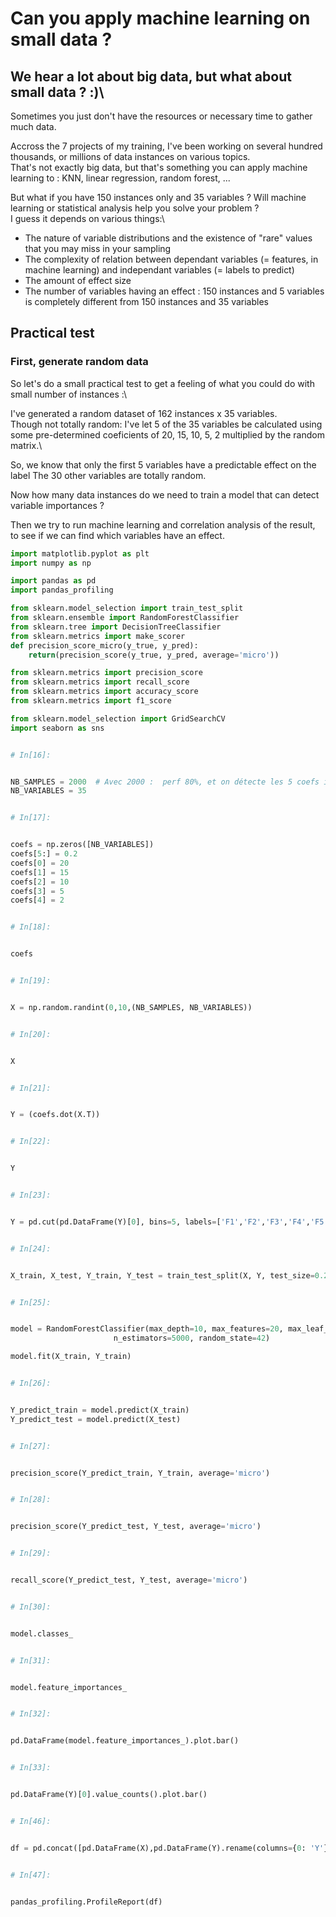 # Can you apply machine learning on small data ?
## We hear a lot about big data, but what about small data ? :)\
Sometimes you just don't have the resources or necessary time to gather much data.

Accross the 7 projects of my training, I've been working on several hundred thousands, or millions of data instances on various topics.\
That's not exactly big data, but that's something you can apply machine learning to : KNN, linear regression, random forest, ...

But what if you have 150 instances only and 35 variables ? Will machine learning or statistical analysis help you solve your problem ?\
I guess it depends on various things:\
- The nature of variable distributions and the existence of "rare" values that you may miss in your sampling
- The complexity of relation between dependant variables (= features, in machine learning) and independant variables (= labels to predict)
- The amount of effect size
- The number of variables having an effect : 150 instances and 5 variables is completely different from 150 instances and 35 variables

## Practical test
### First, generate random data
So let's do a small practical test to get a feeling of what you could do with small number of instances :\

I've generated a random dataset of 162 instances x 35 variables.\
Though not totally random: I've let 5 of the 35 variables be calculated using some pre-determined coeficients of 20, 15, 10, 5, 2 multiplied by the random matrix.\

So, we know that only the first 5 variables have a predictable effect on the label
The 30 other variables are totally random.

Now how many data instances do we need to train a model that can detect variable importances ?









Then we try to run machine learning and correlation analysis of the result, to see if we can find which variables have an effect.

```python
import matplotlib.pyplot as plt
import numpy as np

import pandas as pd
import pandas_profiling

from sklearn.model_selection import train_test_split
from sklearn.ensemble import RandomForestClassifier
from sklearn.tree import DecisionTreeClassifier
from sklearn.metrics import make_scorer
def precision_score_micro(y_true, y_pred):
    return(precision_score(y_true, y_pred, average='micro'))

from sklearn.metrics import precision_score
from sklearn.metrics import recall_score
from sklearn.metrics import accuracy_score
from sklearn.metrics import f1_score

from sklearn.model_selection import GridSearchCV
import seaborn as sns


# In[16]:


NB_SAMPLES = 2000  # Avec 2000 :  perf 80%, et on détecte les 5 coefs importants.  Avec 161 : perf 57% et on ne détecte que les 3 premiers coefs
NB_VARIABLES = 35


# In[17]:


coefs = np.zeros([NB_VARIABLES])
coefs[5:] = 0.2
coefs[0] = 20
coefs[1] = 15
coefs[2] = 10
coefs[3] = 5
coefs[4] = 2


# In[18]:


coefs


# In[19]:


X = np.random.randint(0,10,(NB_SAMPLES, NB_VARIABLES))


# In[20]:


X


# In[21]:


Y = (coefs.dot(X.T))


# In[22]:


Y


# In[23]:


Y = pd.cut(pd.DataFrame(Y)[0], bins=5, labels=['F1','F2','F3','F4','F5']).to_numpy()


# In[24]:


X_train, X_test, Y_train, Y_test = train_test_split(X, Y, test_size=0.2, random_state=42, shuffle = True)


# In[25]:


model = RandomForestClassifier(max_depth=10, max_features=20, max_leaf_nodes=50,
                       n_estimators=5000, random_state=42) 

model.fit(X_train, Y_train)


# In[26]:


Y_predict_train = model.predict(X_train)
Y_predict_test = model.predict(X_test)


# In[27]:


precision_score(Y_predict_train, Y_train, average='micro')


# In[28]:


precision_score(Y_predict_test, Y_test, average='micro')


# In[29]:


recall_score(Y_predict_test, Y_test, average='micro')


# In[30]:


model.classes_


# In[31]:


model.feature_importances_


# In[32]:


pd.DataFrame(model.feature_importances_).plot.bar()


# In[33]:


pd.DataFrame(Y)[0].value_counts().plot.bar()


# In[46]:


df = pd.concat([pd.DataFrame(X),pd.DataFrame(Y).rename(columns={0: 'Y'})], axis=1)


# In[47]:


pandas_profiling.ProfileReport(df)

```



